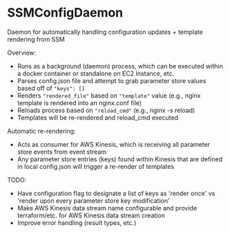 # SSMConfigDaemon
Daemon for automatically handling configuration updates + template rendering from SSM 

Overview:
- Runs as a background (daemon) process, which can be executed within a docker container or standalone on EC2 Instance, etc.
- Parses config.json file and attempt to grab parameter store values based off of `"keys": []`
- Renders `"rendered_file"` based on `"template"` value (e.g., nginx template is rendered into an nginx.conf file)
- Reloads process based on `"reload_cmd"` (e.g., nginx -s reload)
- Templates will be re-rendered and reload_cmd executed

Automatic re-rendering:
- Acts as consumer for AWS Kinesis, which is receiving all parameter store events from event stream
- Any parameter store entries (keys) found within Kinesis that are defined in local config.json will trigger a re-render of templates

TODO:
- Have configuration flag to designate a list of keys as 'render once' vs 'render upon every parameter store key modification'
- Make AWS Kinesis data stream name configurable and provide terraform/etc. for AWS Kinesis data stream creation
- Improve error handling (result types, etc.)
